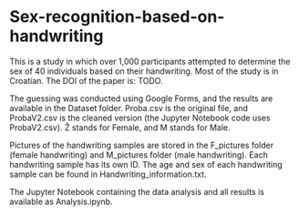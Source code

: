 # Sex-recognition-based-on-handwriting
This is a study in which over 1,000 participants attempted to determine the sex of 40 individuals based on their handwriting.
Most of the study is in Croatian.
The DOI of the paper is: TODO.



The guessing was conducted using Google Forms, and the results are available in the Dataset folder.
Proba.csv is the original file, and ProbaV2.csv is the cleaned version (the Jupyter Notebook code uses ProbaV2.csv).
Ž stands for Female, and M stands for Male.



Pictures of the handwriting samples are stored in the F_pictures folder (female handwriting) and M_pictures folder (male handwriting).
Each handwriting sample has its own ID.
The age and sex of each handwriting sample can be found in Handwriting_information.txt.



The Jupyter Notebook containing the data analysis and all results is available as Analysis.ipynb.



